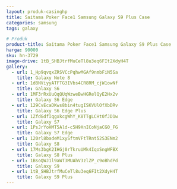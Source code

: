 ```yaml
---
layout: produk-casinghp
title: Saitama Poker Face1 Samsung Galaxy S9 Plus Case
categories: samsung
tags: galaxy

# Produk
product-title: Saitama Poker Face1 Samsung Galaxy S9 Plus Case
harga: 90000
sku: hn-3729
image-drive: 1tB_SHBJtrfMuCeTl8u3eq6FIt2XdyH4T
gallery:
  - url: 1_Hp9qvqxZRSVCcPqhwMGAf9nmbFiN5Sa
    title: Galaxy Note 8
  - url: 1d8NViyyATFTG3IVbs4CR8RM_cjW1owNf
    title: Galaxy S6
  - url: 1MF3rRxUuQqQUqWzweBwHGRelQyE2Hx2v
    title: Galaxy S6 Edge
  - url: 129CvEcaDKws8bin4tugISKVUlOfXbDRv
    title: Galaxy S6 Edge Plus
  - url: 1ZfdGdfIqgxkcgWhY_K8TTgLCHt0fJD1w
    title: Galaxy S7
  - url: 1PsJrYoHMT5Ald-c5H9XnICoNjaCG0_FG
    title: Galaxy S7 Edge
  - url: 120rl8badeM1xySftmVFtTRnt52S3ENm2
    title: Galaxy S8
  - url: 17Ms3bgK2IHGj0rTkruUMk4IqoSngWFBX
    title: Galaxy S8 Plus
  - url: 1BsoQWJ1l9aWT3MUAhV3zlZP_c9oBhdPd
    title: Galaxy S9
  - url: 1tB_SHBJtrfMuCeTl8u3eq6FIt2XdyH4T
    title: Galaxy S9 Plus
---
```

